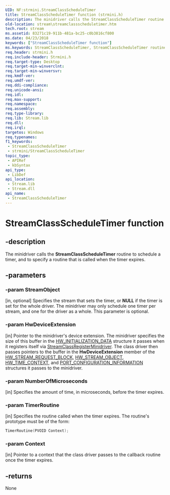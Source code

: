 ```yaml
---
UID: NF:strmini.StreamClassScheduleTimer
title: StreamClassScheduleTimer function (strmini.h)
description: The minidriver calls the StreamClassScheduleTimer routine to schedule a timer, and to specify a routine that is called when the timer expires.
old-location: stream\streamclassscheduletimer.htm
tech.root: stream
ms.assetid: 83271c19-911b-481a-bc25-c0b3816cf800
ms.date: 04/23/2018
keywords: ["StreamClassScheduleTimer function"]
ms.keywords: StreamClassScheduleTimer, StreamClassScheduleTimer routine [Streaming Media Devices], strclass-routines_73f92fc4-e9bf-40af-8dff-9c2e740dba20.xml, stream.streamclassscheduletimer, strmini/StreamClassScheduleTimer
req.header: strmini.h
req.include-header: Strmini.h
req.target-type: Desktop
req.target-min-winverclnt: 
req.target-min-winversvr: 
req.kmdf-ver: 
req.umdf-ver: 
req.ddi-compliance: 
req.unicode-ansi: 
req.idl: 
req.max-support: 
req.namespace: 
req.assembly: 
req.type-library: 
req.lib: Stream.lib
req.dll: 
req.irql: 
targetos: Windows
req.typenames: 
f1_keywords:
 - StreamClassScheduleTimer
 - strmini/StreamClassScheduleTimer
topic_type:
 - APIRef
 - kbSyntax
api_type:
 - LibDef
api_location:
 - Stream.lib
 - Stream.dll
api_name:
 - StreamClassScheduleTimer
---
```


# StreamClassScheduleTimer function


## -description

The minidriver calls the **StreamClassScheduleTimer** routine to schedule a timer, and to specify a routine that is called when the timer expires.

## -parameters

### -param StreamObject 

[in, optional]
Specifies the stream that sets the timer, or **NULL** if the timer is set for the whole driver. The minidriver may only schedule one timer per stream, and one for the driver as a whole. This parameter is optional.

### -param HwDeviceExtension 

[in]
Pointer to the minidriver's device extension. The minidriver specifies the size of this buffer in the [HW_INITIALIZATION_DATA](https://docs.microsoft.com/windows-hardware/drivers/ddi/strmini/ns-strmini-_hw_initialization_data) structure it passes when it registers itself via [StreamClassRegisterMinidriver](https://docs.microsoft.com/windows-hardware/drivers/ddi/strmini/nf-strmini-streamclassregisteradapter). The class driver then passes pointers to the buffer in the **HwDeviceExtension** member of the [HW_STREAM_REQUEST_BLOCK](https://docs.microsoft.com/windows-hardware/drivers/ddi/strmini/ns-strmini-_hw_stream_request_block), [HW_STREAM_OBJECT](https://docs.microsoft.com/windows-hardware/drivers/ddi/strmini/ns-strmini-_hw_stream_object), [HW_TIME_CONTEXT](https://docs.microsoft.com/windows-hardware/drivers/ddi/strmini/ns-strmini-_hw_time_context), and [PORT_CONFIGURATION_INFORMATION](https://docs.microsoft.com/windows-hardware/drivers/ddi/strmini/ns-strmini-_port_configuration_information) structures it passes to the minidriver.

### -param NumberOfMicroseconds 

[in]
Specifies the amount of time, in microseconds, before the timer expires.

### -param TimerRoutine 

[in]
Specifies the routine called when the timer expires. The routine's prototype must be of the form:

```cpp
TimerRoutine(PVOID Context);
```

### -param Context 

[in]
Pointer to a context that the class driver passes to the callback routine once the timer expires.

## -returns

None

